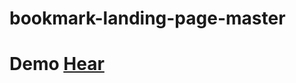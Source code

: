 # bookmark-landing-page-master
# Demo [Hear](https://ay77aga.github.io/bookmark-landing-page-master/)
